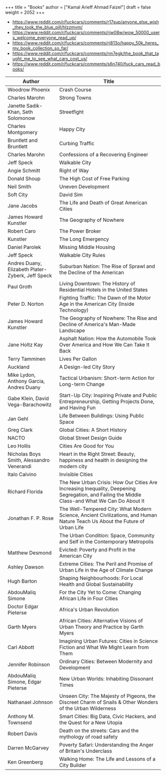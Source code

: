 +++
title = "Books"
author = ["Kamal Arieff Ahmad Faizel"]
draft = false
weight = 2052
+++

-   <https://www.reddit.com/r/fuckcars/comments/r17sup/anyone_else_wish_they_took_the_blue_pill/hlzzmvm/>
-   <https://www.reddit.com/r/fuckcars/comments/riw08w/wow_50000_users_welcome_everyone_read_up/>
-   <https://www.reddit.com/r/fuckcars/comments/rj813o/happy_50k_heres_my_book_collection_so_far/>
-   <https://www.reddit.com/r/fuckcars/comments/rm7egk/the_book_that_taught_me_to_see_what_cars_cost_us/>
-   <https://www.reddit.com/r/fuckcars/comments/s6n740/fuck_cars_read_books/>

| Author                                            | Title                                                                                                                                           |
|---------------------------------------------------|-------------------------------------------------------------------------------------------------------------------------------------------------|
| Woodrow Phoenix                                   | Crash Course                                                                                                                                    |
| Charles Marohn                                    | Strong Towns                                                                                                                                    |
| Janette Sadik-Khan, Seth Solomonow                | Streetfight                                                                                                                                     |
| Charles Montgomery                                | Happy City                                                                                                                                      |
| Bruntlett and Bruntlett                           | Curbing Traffic                                                                                                                                 |
| Charles Marohn                                    | Confessions of a Recovering Engineer                                                                                                            |
| Jeff Speck                                        | Walkable City                                                                                                                                   |
| Angie Schmitt                                     | Right of Way                                                                                                                                    |
| Donald Shoup                                      | The High Cost of Free Parking                                                                                                                   |
| Neil Smith                                        | Uneven Development                                                                                                                              |
| Soft City                                         | David Sim                                                                                                                                       |
| Jane Jacobs                                       | The Life and Death of Great American Cities                                                                                                     |
| James Howard Kunstler                             | The Geography of Nowhere                                                                                                                        |
| Robert Caro                                       | The Power Broker                                                                                                                                |
| Kunstler                                          | The Long Emergency                                                                                                                              |
| Daniel Parolek                                    | Missing Middle Housing                                                                                                                          |
| Jeff Speck                                        | Walkable City Rules                                                                                                                             |
| Andres Duany, Elizabeth Plater-Zyberk, Jeff Speck | Suburban Nation: The Rise of Sprawl and the Decline of the American                                                                             |
| Paul Groth                                        | Living Downtown: The History of Residential Hotels in the United States                                                                         |
| Peter D. Norton                                   | Fighting Traffic: The Dawn of the Motor Age in the American City (Inside Technology)                                                            |
| James Howard Kunstler                             | The Geography of Nowhere: The Rise and Decline of America's Man-Made Landscape                                                                  |
| Jane Holtz Kay                                    | Asphalt Nation: How the Automobile Took Over America and How We Can Take It Back                                                                |
| Terry Tamminen                                    | Lives Per Gallon                                                                                                                                |
| Auckland                                          | A Design-led City Story                                                                                                                         |
| Mike Lydon, Anthony Garcia, Andres Duany          | Tactical Urbanism: Short-term Action for Long-term Change                                                                                       |
| Gabe Klein, David Vega-Barachowitz                | Start-Up City: Inspiring Private and Public Entrepreneurship, Getting Projects Done, and Having Fun                                             |
| Jan Gehl                                          | Life Between Buildings: Using Public Space                                                                                                      |
| Greg Clark                                        | Global Cities: A Short History                                                                                                                  |
| NACTO                                             | Global Street Design Guide                                                                                                                      |
| Leo Hollis                                        | Cities Are Good for You                                                                                                                         |
| Nicholas Boys Smith, Alessandro Venerandi         | Heart in the Right Street: Beauty, happiness and health in designing the modern city                                                            |
| Italo Calvino                                     | Invisible Cities                                                                                                                                |
| Richard Florida                                   | The New Urban Crisis: How Our Cities Are Increasing Inequality, Deepening Segregation, and Failing the Middle Class-and What We Can Do About It |
| Jonathan F. P. Rose                               | The Well-Tempered City: What Modern Science, Ancient Civilizations, and Human Nature Teach Us About the Future of Urban Life                    |
|                                                   | The Urban Condition: Space, Community and Self in the Contemporary Metropolis                                                                   |
| Matthew Desmond                                   | Evicted: Poverty and Profit in the American City                                                                                                |
| Ashley Dawson                                     | Extreme Cities: The Peril and Promise of Urban Life in the Age of Climate Change                                                                |
| Hugh Barton                                       | Shaping Neighbourhoods: For Local Health and Global Sustainability                                                                              |
| AbdouMaliq Simone                                 | For the City Yet to Come: Changing African Life in Four Cities                                                                                  |
| Doctor Edgar Pieterse                             | Africa's Urban Revolution                                                                                                                       |
| Garth Myers                                       | African Cities: Alternative Visions of Urban Theory and Practice by Garth Myers                                                                 |
| Carl Abbott                                       | Imagining Urban Futures: Cities in Science Fiction and What We Might Learn from Them                                                            |
| Jennifer Robinson                                 | Ordinary Cities: Between Modernity and Development                                                                                              |
| AbdouMaliq Simone, Edgar Pieterse                 | New Urban Worlds: Inhabiting Dissonant Times                                                                                                    |
| Nathanael Johnson                                 | Unseen City: The Majesty of Pigeons, the Discreet Charm of Snails &amp; Other Wonders of the Urban Wilderness                                   |
| Anthony M. Townsend                               | Smart Cities: Big Data, Civic Hackers, and the Quest for a New Utopia                                                                           |
| Robert Davis                                      | Death on the streets: Cars and the mythology of road safety                                                                                     |
| Darren McGarvey                                   | Poverty Safari: Understanding the Anger of Britain's Underclass                                                                                 |
| Ken Greenberg                                     | Walking Home: The Life and Lessons of a City Builder                                                                                            |
